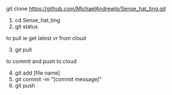 git clone https://github.com/MichaelAndrewlo/Sense_hat_ting.git

1. cd Sense_hat_ting
2. git status

to pull ie get latest vr from cloud

3. git pull

to commit and push to cloud

4. git add [file name]
5. git commit -m "[commit message]"
6. git push
